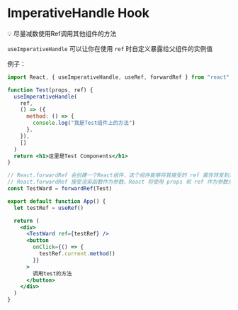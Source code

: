 # ImperativeHandle Hook

<aside>
💡 尽量减数使用Ref调用其他组件的方法

</aside>

`useImperativeHandle` 可以让你在使用 `ref` 时自定义暴露给父组件的实例值

例子：

```jsx
import React, { useImperativeHandle, useRef, forwardRef } from "react"

function Test(props, ref) {
  useImperativeHandle(
    ref,
    () => ({
      method: () => {
        console.log("我是Test组件上的方法")
      },
    }),
    []
  )
  return <h1>这里是Test Components</h1>
}

// React.forwardRef 会创建一个React组件，这个组件能够将其接受的 ref 属性转发到其组件树下的另一个组件中
// React.forwardRef 接受渲染函数作为参数。React 将使用 props 和 ref 作为参数来调用此函数
const TestWard = forwardRef(Test)

export default function App() {
  let testRef = useRef()

  return (
    <div>
      <TestWard ref={testRef} />
      <button
        onClick={() => {
          testRef.current.method()
        }}
      >
        调用test的方法
      </button>
    </div>
  )
}
```